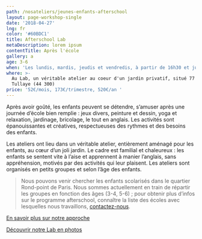 ```yaml
---
path: /nosateliers/jeunes-enfants-afterschool
layout: page-workshop-single
date: '2018-04-27'
lng: fr
color: '#60BDC1'
title: Afterschool Lab
metaDescription: lorem ipsum
contentTitle: Après l'école
gallery: a
age: 3-6
when: 'Les lundis, mardis, jeudis et vendredis, à partir de 16h30 et jusqu''à 18h45'
where: >-
  Au Lab, un véritable atelier au coeur d'un jardin privatif, situé 77 rue de la
  Tullaye (44 300)
price: '52€/mois, 173€/trimestre, 520€/an '
---
```

Après avoir goûté, les enfants peuvent se détendre, s’amuser après une journée d’école bien remplie : jeux divers, peinture et dessin, yoga et relaxation, jardinage, bricolage, le tout en anglais.  Les activités sont épanouissantes et créatives, respectueuses des rythmes et des besoins des enfants. 

Les ateliers ont lieu dans un véritable atelier, entièrement aménagé pour les enfants, au cœur d’un joli jardin. Le cadre est familial et chaleureux : les enfants se sentent vite à l’aise et apprennent à manier l’anglais, sans appréhension, motivés par des activités qui leur plaisent. Les ateliers sont organisés en petits groupes et selon l’âge des enfants. 

> Nous pouvons venir chercher les enfants scolarisés dans le quartier Rond-point de Paris. Nous sommes actuellement en train de répartir les groupes en fonction des âges (3-4, 5-6) ; pour obtenir plus d’infos sur le programme afterschool, connaître la liste des écoles avec lesquelles nous travaillons, [contactez-nous](hello@lopenlab.com). 

[En savoir plus sur notre approche](https://llfk.netlify.com/pedagogie) 

[Découvrir notre Lab en photos](https://llfk.netlify.com/nosateliers)
